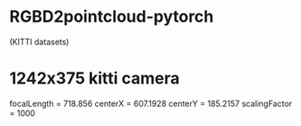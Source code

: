 # RGBD2pointcloud-pytorch

(KITTI datasets)

# 1242x375 kitti camera
focalLength = 718.856
centerX = 607.1928
centerY = 185.2157
scalingFactor = 1000

